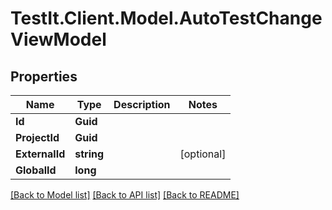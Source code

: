# TestIt.Client.Model.AutoTestChangeViewModel

## Properties

Name | Type | Description | Notes
------------ | ------------- | ------------- | -------------
**Id** | **Guid** |  | 
**ProjectId** | **Guid** |  | 
**ExternalId** | **string** |  | [optional] 
**GlobalId** | **long** |  | 

[[Back to Model list]](../README.md#documentation-for-models) [[Back to API list]](../README.md#documentation-for-api-endpoints) [[Back to README]](../README.md)

